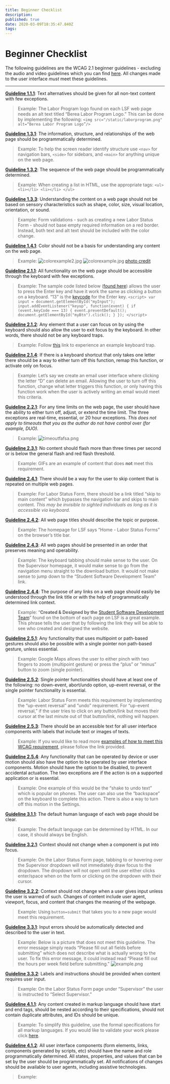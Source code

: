 ```yaml
---
title: Beginner Checklist
description: 
published: true
date: 2020-03-09T18:35:47.840Z
tags: 
---
```


# Beginner Checklist
The following guidelines are the WCAG 2.1 beginner guidelines - excluding the audio and video guidelines which you can find [here](http://172.31.2.178/en/accessibility/Audio&Video). All changes made to the user interface *must* meet these guidelines.

---
**[Guideline 1.1.1](https://www.w3.org/WAI/WCAG21/quickref/?currentsidebar=%23col_overview&showtechniques=222#non-text-content)**: Text alternatives should be given for all non-text content with few exceptions.
> Example: The Labor Program logo found on each LSF web page needs an alt text titled “Berea Labor Program Logo.” This can be done by implementing the following: `<img src="/static/laborprogram.png" alt=“Berea Labor Program Logo”/>`

**[Guideline 1.3.1](https://www.w3.org/WAI/WCAG21/quickref/?currentsidebar=%23col_overview&showtechniques=222#info-and-relationships)**: The information, structure, and relationships of the web page should be programmatically determined.
> Example: To help the screen reader identify structure use `<nav>` for navigation bars, `<side>` for sidebars, and `<main>` for anything unique on the web page.

**[Guideline 1.3.2](https://www.w3.org/WAI/WCAG21/quickref/?currentsidebar=%23col_overview&showtechniques=222#meaningful-sequence)**: The sequence of the web page should be programmatically determined.
> Example: When creating a list in HTML, use the appropriate tags:
>         `<ul>
>         <li></li>
>         <li></li>
>         </ul>`
        
**[Guideline 1.3.3](https://www.w3.org/WAI/WCAG21/quickref/?currentsidebar=%23col_overview&showtechniques=222#sensory-characteristics)**: Understanding the content on a web page should not be based on sensory characteristics such as shape, color, size, visual location, orientation, or sound.
> Example: Form validations - such as creating a new Labor Status Form - should not base empty required information on a red border. Instead, both text and alt text should be included with the color change.

**[Guideline 1.4.1](https://www.w3.org/WAI/WCAG21/quickref/?currentsidebar=%23col_overview&showtechniques=222#use-of-color)**: Color should not be a basis for understanding any content on the web page.
> Example: ![colorexample2.jpg](/colorexample2.jpg) ![colorexample.jpg](/colorexample.jpg)
>[photo credit](https://www.shopify.com/partners/blog/86314118-5-ways-to-improve-your-ecommerce-design-for-colourblind-users)

**[Guideline 2.1.1](https://www.w3.org/WAI/WCAG21/quickref/?currentsidebar=%23col_overview&showtechniques=222#keyboard)**: All functionality on the web page should be accessible through the keyboard with few exceptions.
> Example: The sample code listed below ([found here](https://www.w3schools.com/howto/howto_js_trigger_button_enter.asp)) allows the user to press the Enter key and have it work the same as clicking a button on a keyboard. “13” is the [keycode](https://keycode.info/) for the Enter key.
> `<script>
> var input = document.getElementById("myInput");
> input.addEventListener("keyup", function(event) {
>   if (event.keyCode === 13) {
>    event.preventDefault();
>    document.getElementById("myBtn").click();
>   }
> });
> </script>`

**[Guideline 2.1.2](https://www.w3.org/WAI/WCAG21/quickref/?currentsidebar=%23col_overview&showtechniques=222#no-keyboard-trap)**: Any element that a user can focus on by using the keyboard should also allow the user to exit focus by the keyboard. In other words, there should not be any keyboard traps.
> Example: Follow [this](https://interactiveaccessibility.com/education/training/ex7.1.html) link to experience an example keyboard trap.

**[Guideline 2.1.4](https://www.w3.org/WAI/WCAG21/quickref/?currentsidebar=%23col_overview&showtechniques=222#character-key-shortcuts)**: If there is a keyboard shortcut that only takes one letter there should be a way to either turn off this function, remap this function, or activate only on focus.
> Example: Let’s say we create an email user interface where clicking the letter “D” can delete an email. Allowing the user to turn off this function, change what letter triggers this function, or only having this function work when the user is actively writing an email would meet this criteria.

**[Guideline 2.2.1](https://www.w3.org/WAI/WCAG21/quickref/?currentsidebar=%23col_overview&showtechniques=222#timing-adjustable)**: For any time limits on the web page, the user should have the ability to either turn off, adjust, or extend the time limit. The three exceptions are real-time, essential, or 20 hour exceptions. *This does not apply to timeouts that you as the author do not have control over (for example, DUO).*
> Example: ![timeoutfafsa.png](/timeoutfafsa.png)

**[Guideline 2.3.1](https://www.w3.org/WAI/WCAG21/quickref/?currentsidebar=%23col_overview&showtechniques=222#three-flashes-or-below-threshold)**: No content should flash more than three times per second or is below the general flash and red flash threshold.
> Example: GIFs are an example of content that does **not** meet this requirement.

**[Guideline 2.4.1](https://www.w3.org/WAI/WCAG21/quickref/?currentsidebar=%23col_overview&showtechniques=222#bypass-blocks)**: There should be a way for the user to skip content that is repeated on multiple web pages.
> Example: For Labor Status Form, there should be a link titled “skip to main content” which bypasses the navigation bar and skips to main content. *This may be invisible to sighted individuals as long as it is accessible via keyboard.*

**[Guideline 2.4.2](https://www.w3.org/WAI/WCAG21/quickref/?currentsidebar=%23col_overview&showtechniques=222#page-titled)**: All web page titles should describe the topic or purpose.
> Example: The homepage for LSF says “Home - Labor Status Forms” on the browser’s title bar.

**[Guideline 2.4.3](https://www.w3.org/WAI/WCAG21/quickref/?currentsidebar=%23col_overview&showtechniques=222#focus-order)**: All web pages should be presented in an order that preserves meaning and operability.
> Example: The keyboard tabbing should make sense to the user. On the Supervisor homepage, it would make sense to go from the navigation menu straight to the download button. It would not make sense to jump down to the “Student Software Development Team” link.

**[Guideline 2.4.4](https://www.w3.org/WAI/WCAG21/quickref/?currentsidebar=%23col_overview&showtechniques=222#link-purpose-in-context)**: The purpose of any links on a web page should easily be understood through the link title or with the help of programmatically determined link context.
> Example: “**Created & Designed by the** [Student Software Development Team](http://172.31.2.92/contributors)”  found on the bottom of each page on LSF is a great example. This phrase tells the user that by following the link they will be able to see who created and designed the website.

**[Guideline 2.5.1](https://www.w3.org/WAI/WCAG21/quickref/?currentsidebar=%23col_overview&showtechniques=222#pointer-gestures)**: Any functionality that uses multipoint or path-based gestures should also be possible with a single pointer non path-based gesture, unless essential.
> Example: Google Maps allows the user to either pinch with two fingers to zoom (multipoint gesture) or press the “plus” or “minus” button to zoom (single pointer).

**[Guideline 2.5.2](https://www.w3.org/WAI/WCAG21/quickref/?currentsidebar=%23col_overview&showtechniques=222#pointer-cancellation)**: Single pointer functionalities should have at least one of the following: no down-event, abort/undo option, up-event reversal, or the single pointer functionality is essential. 
> Example: Labor Status Form meets this requirement by implementing the “up-event reversal” and “undo” requirement. For “up-event reversal,” if the user tries to click on any button/link but moves their cursor at the last minute out of that button/link, nothing will happen.

**[Guideline 2.5.3](https://www.w3.org/WAI/WCAG21/quickref/?currentsidebar=%23col_overview&showtechniques=222#label-in-name)**: There should be an accessible text for all user interface components with labels that include text or images of texts. 
> Example: If you would like to read more [examples of how to meet this WCAG requirement](https://www.w3.org/WAI/WCAG21/Techniques/general/G211), please follow the link provided.

**[Guideline 2.5.4](https://www.w3.org/WAI/WCAG21/quickref/?currentsidebar=%23col_overview&showtechniques=222#motion-actuation)**: Any functionality that can be operated by device or user motion should also have the option to be operated by user interface components. Motion should have the option to be disabled, to prevent accidental actuation. The two exceptions are if the action is on a supported application or is essential.
> Example: One example of this would be the “shake to undo text” which is popular on phones. The user can also use the “backspace” on the keyboard to complete this action. There is also a way to turn off this motion in the Settings.

**[Guideline 3.1.1](https://www.w3.org/WAI/WCAG21/quickref/?currentsidebar=%23col_overview&showtechniques=222#language-of-page)**: The default human language of each web page should be clear.
> Example: The default language can be determined by HTML. In our case, it should always be English.

**[Guideline 3.2.1](https://www.w3.org/WAI/WCAG21/quickref/?currentsidebar=%23col_overview&showtechniques=222#on-focus)**: Context should not change when a component is put into focus. 
> Example: On the Labor Status Form page, tabbing to or hovering over the Supervisor dropdown will not immediately draw focus to the dropdown. The dropdown will not open until the user either clicks enter/space when on the form or clicking on the dropdown with their cursor. 

**[Guideline 3.2.2](https://www.w3.org/WAI/WCAG21/quickref/?currentsidebar=%23col_overview&showtechniques=222#on-input)**: Context should not change when a user gives input unless the user is warned of such. Changes of content include user agent, viewport, focus, and content that changes the meaning of the webpage.
> Example: Using `button=submit` that takes you to a new page would meet this requirement.

**[Guideline 3.3.1](https://www.w3.org/WAI/WCAG21/quickref/?currentsidebar=%23col_overview&showtechniques=222#error-identification)**: Input errors should be automatically detected and described to the user in text.
> Example: Below is a picture that does not meet this guideline. The error message simply reads “Please fill out all fields before submitting” which does not describe what is actually wrong to the user. To fix this error message, it could instead read “Please fill out the hours per week field before submitting.”
![example.png](/example.png)

**[Guideline 3.3.2](https://www.w3.org/WAI/WCAG21/quickref/?currentsidebar=%23col_overview&showtechniques=222#labels-or-instructions)**: Labels and instructions should be provided when content requires user input.
> Example: On the Labor Status Form page under “Supervisor” the user is instructed to “Select Supervisor.”

**[Guideline 4.1.1](https://www.w3.org/WAI/WCAG21/quickref/?currentsidebar=%23col_overview&showtechniques=222#parsing)**: Any content created in markup language should have start and end tags, should be nested according to their specifications, should not contain duplicate attributes, and IDs should be unique.
> Example: To simplify this guideline, use the formal specifications for all markup languages. If you would like to validate your work please click [here](http://www.chami.com/html-kit/faq/pages/validate_tools.html).

**[Guideline 4.1.2](https://www.w3.org/WAI/WCAG21/quickref/?currentsidebar=%23col_overview&showtechniques=222#name-role-value)**: All user interface components (form elements, links, components generated by scripts, etc) should have the name and role programmatically determined. All states, properties, and values that can be set by the user should be programmatically set. All notifications of changes should be available to user agents, including assistive technologies.
> Example: